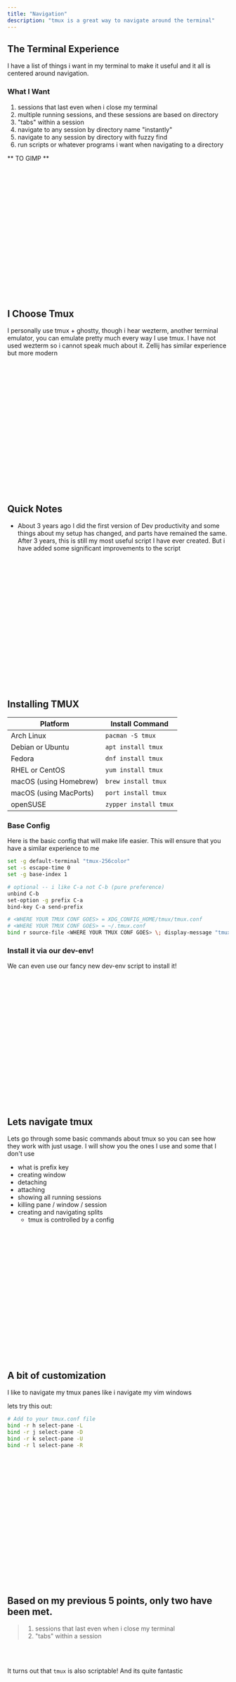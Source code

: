 ```yaml
---
title: "Navigation"
description: "tmux is a great way to navigate around the terminal"
---
```


## The Terminal Experience
I have a list of things i want in my terminal to make it useful and it all is
centered around navigation.

### What I Want
1. sessions that last even when i close my terminal
1. multiple running sessions, and these sessions are based on directory
1. "tabs" within a session
1. navigate to any session by directory name "instantly"
1. navigate to any session by directory with fuzzy find
1. run scripts or whatever programs i want when navigating to a directory

** TO GIMP **

<br>
<br>
<br>
<br>
<br>
<br>
<br>
<br>
<br>
<br>
<br>
<br>
<br>
<br>
<br>
<br>
<br>

## I Choose Tmux
I personally use tmux + ghostty, though i hear wezterm, another terminal
emulator, you can emulate pretty much every way I use tmux.  I have not used
wezterm so i cannot speak much about it. Zellij has similar experience but more
modern

<br>
<br>
<br>
<br>
<br>
<br>
<br>
<br>
<br>
<br>
<br>
<br>
<br>
<br>
<br>
<br>
<br>

## Quick Notes
* About 3 years ago I did the first version of Dev productivity and some things
  about my setup has changed, and parts have remained the same.  After 3 years,
  this is still my most useful script I have ever created.  But i have added
  some significant improvements to the script

<br>
<br>
<br>
<br>
<br>
<br>
<br>
<br>
<br>
<br>
<br>
<br>
<br>
<br>
<br>
<br>
<br>

## Installing TMUX
| Platform                    | Install Command         |
|-----------------------------|-------------------------|
| Arch Linux                  | `pacman -S tmux`        |
| Debian or Ubuntu            | `apt install tmux`      |
| Fedora                      | `dnf install tmux`      |
| RHEL or CentOS              | `yum install tmux`      |
| macOS (using Homebrew)      | `brew install tmux`     |
| macOS (using MacPorts)      | `port install tmux`     |
| openSUSE                    | `zypper install tmux`   |

### Base Config
Here is the basic config that will make life easier.  This will ensure that you
have a similar experience to me

```bash
set -g default-terminal "tmux-256color"
set -s escape-time 0
set -g base-index 1

# optional -- i like C-a not C-b (pure preference)
unbind C-b
set-option -g prefix C-a
bind-key C-a send-prefix

# <WHERE YOUR TMUX CONF GOES> = XDG_CONFIG_HOME/tmux/tmux.conf
# <WHERE YOUR TMUX CONF GOES> = ~/.tmux.conf
bind r source-file <WHERE YOUR TMUX CONF GOES> \; display-message "tmux.conf reloaded"
```

### Install it via our dev-env!
We can even use our fancy new dev-env script to install it!

<br>
<br>
<br>
<br>
<br>
<br>
<br>
<br>
<br>
<br>
<br>
<br>
<br>
<br>
<br>
<br>
<br>

## Lets navigate tmux
Lets go through some basic commands about tmux so you can see how they work
with just usage.  I will show you the ones I use and some that I don't use

* what is prefix key
* creating window
* detaching
* attaching
* showing all running sessions
* killing pane / window / session
* creating and navigating splits
    * tmux is controlled by a config

<br>
<br>
<br>
<br>
<br>
<br>
<br>
<br>
<br>
<br>
<br>
<br>
<br>
<br>
<br>
<br>
<br>

## A bit of customization
I like to navigate my tmux panes like i navigate my vim windows

lets try this out:

```bash
# Add to your tmux.conf file
bind -r h select-pane -L
bind -r j select-pane -D
bind -r k select-pane -U
bind -r l select-pane -R
```

<br>
<br>
<br>
<br>
<br>
<br>
<br>
<br>
<br>
<br>
<br>
<br>
<br>
<br>
<br>
<br>
<br>

## Based on my previous 5 points, only two have been met.
> 1. sessions that last even when i close my terminal
> 3. "tabs" within a session

<br>
<br>

It turns out that `tmux` is also scriptable!  And its quite fantastic

<br>
<br>
<br>
<br>
<br>
<br>
<br>
<br>
<br>
<br>
<br>
<br>
<br>
<br>
<br>
<br>
<br>

## The Session API

A `target` is a tuple of `<session_name>[:<widx>|<wname>[.<pane_idx>]]`

```bash
tmux new-session -s <sname> -n <initial wname> -d[etach]
tmux list-sessions
tmux attach-session -t <target>
tmux has-session -t <target> # don't forget -t vs -t=
tmux switch-client -t <target>
```

<br>
<br>
<br>
<br>
<br>
<br>
<br>
<br>
<br>
<br>
<br>
<br>
<br>
<br>
<br>
<br>
<br>

## The Window API

```bash
tmux new-window -n <name> [-t session:window_index]
tmux list-windows [-t session]
tmux select-window -t session:[window_idx | window_name].[pane_idx]
```

<br>
<br>
<br>
<br>
<br>
<br>
<br>
<br>
<br>
<br>
<br>
<br>
<br>
<br>
<br>
<br>
<br>

## Other fun apis

```bash
tmux send-keys -t <target> "text" [ctrl keys,...]
```

<br>
<br>
<br>
<br>
<br>
<br>
<br>
<br>
<br>
<br>
<br>
<br>
<br>
<br>
<br>
<br>
<br>

## Lets start with our first script
From my original points, we still have 4 points left to address to create the
"perfect" navigation system for the terminal

### What I Want
1. DONE :: sessions that last even when i close my terminal
1. multiple running sessions, and these sessions are based on directory
1. DONE :: "tabs" within a session
1. navigate to any session by directory name "instantly"
1. navigate to any session by directory with fuzzy find
1. run scripts or whatever programs i want when navigating to a directory

## Lets Address Point 6 First
This is one of the easier points to address

* opens and creates the configuration you want for a project

<br>
<br>
<br>
<br>
<br>
<br>
<br>
<br>
<br>
<br>
<br>
<br>
<br>
<br>
<br>
<br>
<br>

## Opener script

```bash
#!/usr/bin/env bash

if [[ -x ./.ready-tmux ]]; then
    ./.ready-tmux
elif [[ -x ~/.ready-tmux ]]; then
    ~/.ready-tmux
fi
```

<br>
<br>
<br>
<br>
<br>
<br>
<br>
<br>
<br>
<br>
<br>
<br>
<br>
<br>
<br>
<br>
<br>

## Thats pretty cool?
That was pretty awesome that we can create all the windows / splits we want
with a simple script (don't worry, it'll get a lot better)

<br>
<br>
<br>
<br>
<br>
<br>
<br>
<br>
<br>
<br>
<br>
<br>
<br>
<br>
<br>
<br>
<br>

## Progress
We have checked off another component of what I consider a great terminal
experience

> 6. run scripts or whatever programs i want when navigating to a directory

But we still have a few left

> 2. multiple running sessions, and these sessions are based on directory
> 4. navigate to any session by directory name "instantly"
> 5. navigate to any session by directory with fuzzy find

<br>
<br>
<br>
<br>
<br>
<br>
<br>
<br>
<br>
<br>
<br>
<br>
<br>
<br>
<br>
<br>
<br>

## Detour time
FZF is an incredible tool for fuzzy finding.  Its not just for finding
directories.  You can fuzzy find on anything you pass in and is often used
within text editors.

### I will add fzf to my scripts

`dev-env/runs/libs`
```bash
# ... other libs i install ...

git clone git@github.com:junegunn/fzf.git $HOME/personal/fzf
$HOME/personal/fzf/install
```

`dev-env/env/.zsh_profile`
```bash
## All that sweet sweet fzf
[ -f ~/.fzf.zsh ] && source ~/.fzf.zsh
```

### Execute
Make sure i only run my libs script
`run --dry libs`

Run my lib script
`run libs`

Copy all of my files over
`dev-env`

<br>
<br>
<br>
<br>
<br>
<br>
<br>
<br>
<br>
<br>
<br>
<br>
<br>
<br>
<br>
<br>
<br>

## Test run
try pressing `C-r` (Control + r) and it should bring up a beautiful fuzzy find
comparatively to your standard `C-r` from the terminal

<br>
<br>
<br>
<br>
<br>
<br>
<br>
<br>
<br>
<br>
<br>
<br>
<br>
<br>
<br>
<br>
<br>

## Playing with FZF

input
```bash
➜  dev-prod-2 git:(main) ✗ echo "1\n2\n3" | fzf
```

output
```bash
  3
  2
▌ 1
  3/3 ────────────────────────────────────────────────────────────────────────────────────────────────────────────────
>
```

<br>
<br>
<br>
<br>
<br>
<br>
<br>
<br>
<br>
<br>
<br>
<br>
<br>
<br>
<br>
<br>
<br>

## Lets solve the last problems
> 2. multiple running sessions, and these sessions are based on directory
> 4. navigate to any session by directory name "instantly"
> 5. navigate to any session by directory with fuzzy find

### Some notes
* We don't want to search _every_ directory on the file system, we want to have
some sort of subset.

* We want to navigate based on the results of FZF

### CODE TIME!!
Lets start this MF script (MF = Mother FZF):
* get a selected directory from fzf.

<br>
<br>
<br>
<br>
<br>
<br>
<br>
<br>
<br>
<br>
<br>
<br>
<br>
<br>
<br>
<br>
<br>

## Expected Code
```bash
#!/usr/bin/env bash

selected=$(find ~/personal -mindepth 1 -maxdepth 1 -type d | fzf)
echo "selected!! $selected"
```

### Ok, lets do some great things
* is there a running session given name
  * `:,.` are not allowed as session name
  * ` ` we should also remove spaces... but if you use a space in your directory name i dislike you
  * there are other non allowed characters, but we will not worry about them
* if there is, navigate to that session
* if there is not, create that session and navigate to it

<br>
<br>
<br>
<br>
<br>
<br>
<br>
<br>
<br>
<br>
<br>
<br>
<br>
<br>
<br>
<br>
<br>

## Expected Code

```bash
#!/usr/bin/env bash

selected=$(find ~/personal ~/ ~/.config -maxdepth 1 -mindepth 1 -type d | fzf)
if [[ -z "$selected" ]]; then
    exit 0
fi
selected_name=$(basename "$selected" | tr ",.: " "____")

if tmux has-session -t=$selected_name 2> /dev/null; then
    tmux switch-client -t=$selected_name
    exit 0
fi

if [[ -z "$TMUX" ]]; then
    tmux new-session -s $selected_name -c $selected
    exit 0
fi

tmux new-session -ds $selected_name -c $selected
tmux switch-client -t $selected_name
```

<br>
<br>
<br>
<br>
<br>
<br>
<br>
<br>
<br>
<br>
<br>
<br>
<br>
<br>
<br>
<br>
<br>

## Combine our two scripts
It would be nice if we could combine our two scripts...

<br>
<br>
<br>
<br>
<br>
<br>
<br>
<br>
<br>
<br>
<br>
<br>
<br>
<br>
<br>
<br>
<br>

## Next Expected Script
```bash
#!/usr/bin/env bash

selected=$(find ~/personal ~/ ~/.config -maxdepth 1 -mindepth 1 -type d | fzf)
if [[ -z "$selected" ]]; then
    exit 0
fi
selected_name=$(basename "$selected" | tr ",.: " "____")

if tmux has-session -t=$selected_name 2> /dev/null; then
    tmux switch-client -t=$selected_name
    exit 0
fi

if [[ -z "$TMUX" ]]; then
    tmux new-session -s $selected_name -c $selected
else
    tmux new-session -ds $selected_name -c $selected
    tmux switch-client -t $selected_name
fi
tmux send-keys -t $selected_name "ready-tmux"
```

<br>
<br>
<br>
<br>
<br>
<br>
<br>
<br>
<br>
<br>
<br>
<br>
<br>
<br>
<br>
<br>
<br>

## How do i execute this?
* we copy it to a $PATH location
* we can create a tmux shortcut to execute it

<br>
<br>
<br>
<br>
<br>
<br>
<br>
<br>
<br>
<br>
<br>
<br>
<br>
<br>
<br>
<br>
<br>

